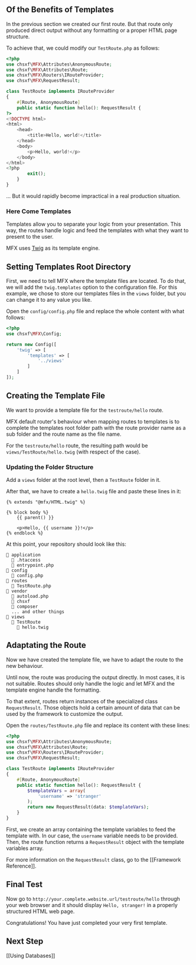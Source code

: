 ## Of the Benefits of Templates

In the previous section we created our first route. But that route only produced direct output without any formatting or a proper HTML page structure.

To achieve that, we could modify our `TestRoute.php` as follows:

```php
<?php
use chsxf\MFX\Attributes\AnonymousRoute;
use chsxf\MFX\Attributes\Route;
use chsxf\MFX\Routers\IRouteProvider;
use chsxf\MFX\RequestResult;

class TestRoute implements IRouteProvider
{
    #[Route, AnonymousRoute]
    public static function hello(): RequestResult {
?>
<!DOCTYPE html>
<html>
    <head>
        <title>Hello, world!</title>
    </head>
    <body>
        <p>Hello, world!</p>
    </body>
</html>
<?php
        exit();
    }
}
```

... But it would rapidly become impractical in a real production situation.

### Here Come Templates

Templates allow you to separate your logic from your presentation. This way, the routes handle logic and feed the templates with what they want to present to the user.

MFX uses [Twig](https://twig.symfony.com/doc/) as its template engine.

## Setting Templates Root Directory

First, we need to tell MFX where the template files are located. To do that, we will add the `twig.templates` option to the configuration file. For this example, we chose to store our templates files in the `views` folder, but you can change it to any value you like.

Open the `config/config.php` file and replace the whole content with what follows:

```php
<?php
use chsxf\MFX\Config;

return new Config([
    'twig' => [
        'templates' => [
            '../views'
        ]
    ]
]);
```

## Creating the Template File

We want to provide a template file for the `testroute/hello` route.

MFX default router's behaviour when mapping routes to templates is to complete the templates root folder path with the route provider name as a sub folder and the route name as the file name.

For the `testroute/hello` route, the resulting path would be `views/TestRoute/hello.twig` (with respect of the case).

### Updating the Folder Structure

Add a `views` folder at the root level, then a `TestRoute` folder in it.

After that, we have to create a `hello.twig` file and paste these lines in it:

```twig
{% extends "@mfx/HTML.twig" %}

{% block body %}
    {{ parent() }}

    <p>Hello, {{ username }}!</p>
{% endblock %}
```

At this point, your repository should look like this:

```
📁 application
  📄 .htaccess
  📄 entrypoint.php
📁 config
  📄 config.php
📁 routes
  📄 TestRoute.php
📁 vendor
  📄 autoload.php
  📁 chsxf
  📁 composer
  ... and other things
📁 views
  📁 TestRoute
    📄 hello.twig
```

## Adaptating the Route

Now we have created the template file, we have to adapt the route to the new behaviour.

Until now, the route was producing the output directly. In most cases, it is not suitable. Routes should only handle the logic and let MFX and the template engine handle the formatting.

To that extent, routes return instances of the specialized class `RequestResult`. Those objects hold a certain amount of data that can be used by the framework to customize the output.

Open the `routes/TestRoute.php` file and replace its content with these lines:

```php
<?php
use chsxf\MFX\Attributes\AnonymousRoute;
use chsxf\MFX\Attributes\Route;
use chsxf\MFX\Routers\IRouteProvider;
use chsxf\MFX\RequestResult;

class TestRoute implements IRouteProvider
{
    #[Route, AnonymousRoute]
    public static function hello(): RequestResult {
        $templateVars = array(
            'username' => 'stranger'
        );
        return new RequestResult(data: $templateVars);
    }
}
```

First, we create an array containing the template variables to feed the template with. In our case, the `username` variable needs to be provided. Then, the route function returns a `RequestResult` object with the template variables array.

For more information on the `RequestResult` class, go to the [[Framework Reference]].

## Final Test

Now go to `http://your.complete.website.url/testroute/hello` through your web browser and it should display `Hello, stranger!` in a properly structured HTML web page.

Congratulations! You have just completed your very first template.

## Next Step

[[Using Databases]]
